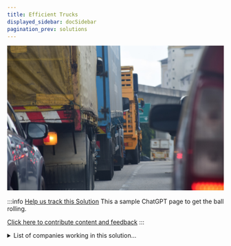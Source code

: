 ```yaml
---
title: Efficient Trucks
displayed_sidebar: docSidebar
pagination_prev: solutions
---
```


![Cover Image](../static/img/fuel-efficient-trucks.jpg)

:::info [Help us track this Solution](contribute)
This a sample ChatGPT page to get the ball rolling.

[Click here to contribute content and feedback](contribute)
:::

<details>
        <summary>List of companies working in this solution...</summary>
        Experimental feature. Exciting Updates Underway!
        <div>
            <ul>
             
                <li><a href="https://propelfuels.com/">Propel Fuels</a></li>
            
                <li><a href="https://econcretetech.com">Econcrete</a></li>
            
                <li><a href="https://normative.io/en">Normative</a></li>
            
                <li><a href="https://fiskerinc.com">Fisker</a></li>
            
                <li><a href="https://greenfuels.co.uk">Green Fuels</a></li>
            
                <li><a href="https://nan">Ree Automotive</a></li>
            
                <li><a href="https://climateneutral.org">Climateneutral</a></li>
            
                <li><a href="https://crwd.ly/rens19">Rens</a></li>
            
                <li><a href="https://torkmotors.com">Tork Motors</a></li>
            
                <li><a href="https://www.carbfix.com/">Carbfix</a></li>
            
                <li><a href="https://nan">Work On Climate</a></li>
            
                <li><a href="https://safi.ai">Safi Analytics</a></li>
            
                <li><a href="https://voltatrucks.com">Volta Trucks</a></li>
            
                <li><a href="https://nan">Terra.do</a></li>
            
                <li><a href="https://rivian.com">Rivian</a></li>
            
                <li><a href="https://bollingermotors.com/">Bollinger Motors</a></li>
            
                <li><a href="https://www.verdox.com/">Verdox</a></li>
            
                <li><a href="https://climateview.global">Climate View</a></li>
            
                <li><a href="https://nan">Cambridge Industries</a></li>
            
                <li><a href="https://tevva.com">Tevva</a></li>
            
                <li><a href="https://arcolaenergy.com">Arcola Energy</a></li>
            
            </ul>
        </div>
        </details>

:::company
  #### [Jobs listed in this solution at Climatebase](https://climatebase.org/jobs?l=&q=&drawdown_solutions=Efficient+Trucks)
:::
## Overview

Breakthrough Technologies: Electric trucks, aerodynamic designs, fuel-efficient engines.
Key Players: Tesla, Nikola Motors, Rivian, Daimler, Cummins.

## Progress Made

- **Alternative Fuel Technologies**: Electric trucks as significant contributors to emission reduction.
- **Prominent Companies**: Daimler, Volvo, Tesla, working on electric truck development.
- **Challenges Faced**: High cost, infrastructure limitations, limited battery range.

## Lessons Learned

1. **R&D Investment**: Crucial for enhancing truck efficiency (Daimler, Volvo, Tesla).
2. **Promotion and Regulations**: Importance of financial incentives and regulations.
3. **Challenges**: High costs, infrastructure gaps are significant obstacles.

## Challenges Ahead

- **Infrastructure Gap**: Lack of charging stations and compatibility issues.
- **Battery Range Limitations**: Current electric truck batteries have limited range.
- **Progress Hindered**: Slow progress due to infrastructure and investment challenges.

## Best Path Forward

- **R&D Investment**: Continued research and development for technology improvement.
- **Promotion and Adoption**: Education, awareness campaigns for large-scale adoption.
- **Government Collaboration**: Work with policymakers to incentivize technology adoption.
- **Establishing Standards**: Ensure technology effectiveness through standards.

## Key Players

- **Organizations**: Environmental Protection Agency (EPA), Department of Energy (DOE), National Renewable Energy Laboratory (NREL).
- **Progress**: Fuel-efficient truck engines, natural gas adoption, aerodynamic designs for improved efficiency.

---

Photo by <a href="https://unsplash.com/@daniel_fikri_?utm_source=unsplash&utm_medium=referral&utm_content=creditCopyText">Daniel Fikri</a> on <a href="https://unsplash.com/photos/4DdUAl4eORE?utm_source=unsplash&utm_medium=referral&utm_content=creditCopyText">Unsplash</a>
  
